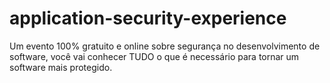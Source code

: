 # application-security-experience
Um evento 100% gratuito e online sobre segurança no desenvolvimento de software, você vai conhecer TUDO o que é necessário para tornar um software mais protegido.
